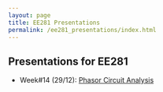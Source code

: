 ```yaml
---
layout: page
title: EE281 Presentations
permalink: /ee281_presentations/index.html
---
```


## Presentations for EE281












- Week#14 (29/12): [Phasor Circuit Analysis](/presentations/ee281_phasor_circuit_analysis.html)
